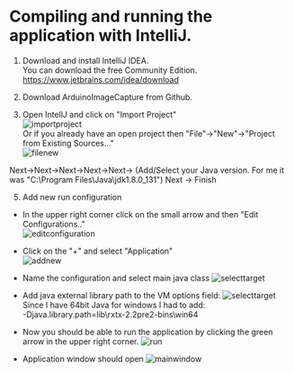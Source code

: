 # Compiling and running the application with IntelliJ.

1. Download and install IntelliJ IDEA.  
You can download the free Community Edition.
https://www.jetbrains.com/idea/download

2. Download ArduinoImageCapture from Github.

3. Open IntellJ and click on "Import Project"  
![importproject](https://user-images.githubusercontent.com/1666508/48670176-bc43bb80-eb1b-11e8-95be-7bb644be81e1.png)  
Or if you already have an open project then "File"->"New"->"Project from Existing Sources..."  
![filenew](https://user-images.githubusercontent.com/1666508/48670252-640db900-eb1d-11e8-9ce7-36674f8d4a74.png)  

Next->Next->Next->Next->Next-> (Add/Select your Java version. For me it was "C:\Program Files\Java\jdk1.8.0_131") Next -> Finish

5. Add new run configuration  
  
- In the upper right corner click on the small arrow and then "Edit Configurations.."  
![editconfiguration](https://cloud.githubusercontent.com/assets/1666508/25311654/91ed3670-280f-11e7-98ca-6beaa1be4261.png)  

- Click on the "+" and select "Application"  
![addnew](https://cloud.githubusercontent.com/assets/1666508/25311665/d6772e7c-280f-11e7-99e0-222a3fbe2fcc.png)

- Name the configuration and select main java class
![selecttarget](https://cloud.githubusercontent.com/assets/1666508/25311682/20783886-2810-11e7-8ae7-6ecf5cee3a85.png)

- Add java external library path to the VM options field:
![selecttarget](https://user-images.githubusercontent.com/1666508/48670234-f06bac00-eb1c-11e8-8a75-7b30c7bdf2e9.png)
Since I have 64bit Java for windows I had to add:  
-Djava.library.path=lib\rxtx-2.2pre2-bins\win64


- Now you should be able to run the application by clicking the green arrow in the upper right corner.
![run](https://cloud.githubusercontent.com/assets/1666508/25311701/6b3b2c0c-2810-11e7-8d70-1218eb92da40.png)

- Application window should open
![mainwindow](https://cloud.githubusercontent.com/assets/1666508/25311714/983cd91c-2810-11e7-9827-48360fd00de5.png)


